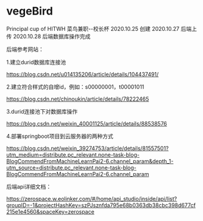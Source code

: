 # vegeBird
Principal cup of HITWH
菜鸟兼职--校长杯
2020.10.25 创建
2020.10.27 后端上传
2020.10.28 后端数据库操作完成

后端参考网站：

1.建立durid数据库连接池

https://blog.csdn.net/u014135206/article/details/104437491/

2.建立符合样式的自增id，例如：s00000001，t00001011

https://blog.csdn.net/chinoukin/article/details/78222465

3.durid连接池下对数据库操作

https://blog.csdn.net/weixin_40001125/article/details/88538576

4.部署springboot项目到云服务器的两种方式

https://blog.csdn.net/weixin_39274753/article/details/81557501?utm_medium=distribute.pc_relevant.none-task-blog-BlogCommendFromMachineLearnPai2-6.channel_param&depth_1-utm_source=distribute.pc_relevant.none-task-blog-BlogCommendFromMachineLearnPai2-6.channel_param


后端api详细文档：

https://zerospace.w.eolinker.com/#/home/api_studio/inside/api/list?groupID=-1&projectHashKey=szPJsznfda795e68b0363db38cbc398d677cf215e1e4560&spaceKey=zerospace
